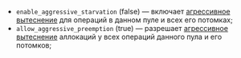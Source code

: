 - `enable_aggressive_starvation` (false) — включает [агрессивное вытеснение](../../../../user-guide/data-processing/scheduler/preemption.md#aggressive-preemption) для операций в данном пуле и всех его потомках;  
- `allow_aggressive_preemption` (true) — разрешает [агрессивное вытеснение](../../../../user-guide/data-processing/scheduler/preemption.md#aggressive-preemption) аллокаций у всех операций данного пула и его потомков;
